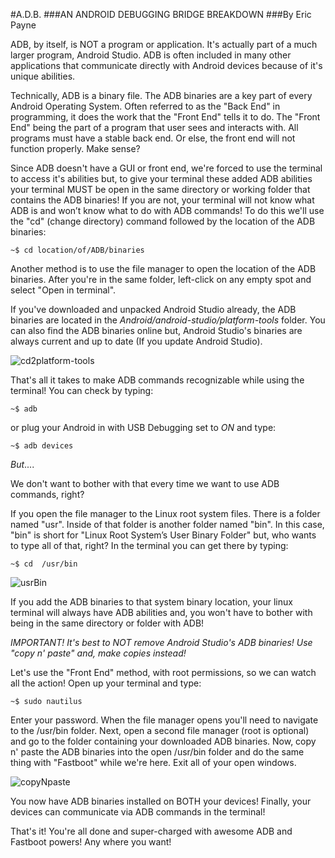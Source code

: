 #A.D.B.
###AN ANDROID DEBUGGING BRIDGE BREAKDOWN 
###By Eric Payne

ADB, by itself, is NOT a program or application. It's actually part of a much larger program, Android Studio. ADB is often included in many other applications that communicate directly with Android devices because of it's unique abilities. 
    
Technically, ADB is a binary file. The ADB binaries are a key part of every Android Operating System. Often referred to as the "Back End" in programming, it does the work that the "Front End" tells it to do. The "Front End" being the part of a program that user sees and interacts with. All programs must have a stable back end. Or else, the front end will not function properly. Make sense?

Since ADB doesn't have a GUI or front end, we're forced to use the terminal to access it's abilities but, to give your terminal these added ADB abilities your terminal MUST be open in the same directory or working folder that contains the ADB binaries! If you are not, your terminal will not know what ADB is and won’t know what to do with ADB commands! To do this we'll use the "cd" (change directory) command followed by the location of the ADB binaries:
     
````
~$ cd location/of/ADB/binaries
````

Another method is to use the file manager to open the location of the ADB binaries. After you're in the same folder, left-click on any empty spot and select "Open in terminal". 

If you've downloaded and unpacked Android Studio already, the ADB binaries are located in the _Android/android-studio/platform-tools_ folder. You can also find the ADB binaries online but, Android Studio's binaries are always current and up to date (If you update Android Studio).

![cd2platform-tools](/library/cd2platform-tools.png)

That's all it takes to make ADB commands recognizable while using the terminal! You can check by typing:

````
~$ adb
````

or plug your Android in with USB Debugging set to _ON_ and type:

````
~$ adb devices
````

_But_....

We don't want to bother with that every time we want to use ADB commands, right? 

If you open the file manager to the Linux root system files. There is a folder named "usr". Inside of that folder is another folder named "bin". In this case, "bin" is short for "Linux Root System’s User Binary Folder" but, who wants to type all of that, right? In the terminal you can get there by typing:

````
~$ cd  /usr/bin
````

![usrBin](/library/usrBin.png)

If you add the ADB binaries to that system binary location, your linux terminal will always have ADB abilities and, you won't have to bother with being in the same directory or folder with ADB! 

*IMPORTANT! It's best to NOT remove Android Studio's ADB binaries! Use "copy n' paste" and, make copies instead!* 

Let's use the "Front End" method, with root permissions, so we can watch all the action! Open up your terminal and type:

````
~$ sudo nautilus
````

Enter your password. When the file manager opens you'll need to navigate to the /usr/bin folder. Next, open a second file manager (root is optional) and go to the folder containing your downloaded ADB binaries. Now, copy n' paste the ADB binaries into the open /usr/bin folder and do the same thing with "Fastboot" while we're here. Exit all of your open windows.

![copyNpaste](/library/copyNpaste.png/)

You now have ADB binaries installed on BOTH your devices! Finally, your devices can communicate via ADB commands in the terminal!

That's it! You're all done and super-charged with awesome ADB and Fastboot powers! Any where you want!
